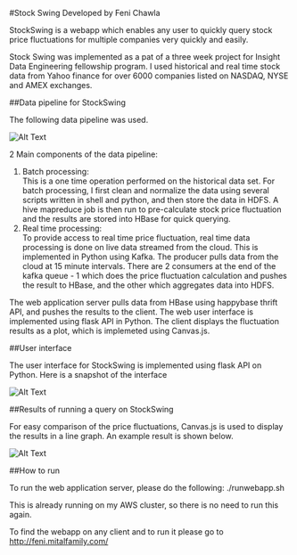 #Stock Swing
Developed by Feni Chawla

StockSwing is a webapp which enables any user to quickly query stock price fluctuations for multiple companies very quickly and easily. 

Stock Swing was implemented as a pat of a three week project for Insight Data Engineering fellowship program. I used historical and real time stock data from Yahoo finance for over 6000 companies listed on NASDAQ, NYSE and AMEX exchanges.  


##Data pipeline for StockSwing

The following data pipeline was used.



![Alt Text](https://github.com/fenichawla/InsightDataProject_StockSwing/blob/master/images/datapipeline.png "Data Pipeline for StockSwing")



  
  2 Main components of the data pipeline:
  1. Batch processing: <br>
  This is a one time operation performed on the historical data set. For batch processing, I first clean and normalize the data using several scripts written in shell and python, and then store the data in HDFS. A hive mapreduce job is then run to pre-calculate stock price fluctuation and the results are stored into HBase for quick querying.<br>
  2. Real time processing:<br>
  To provide access to real time price fluctuation, real time data processing is done on live data streamed from the cloud. This is implemented in Python using Kafka. The producer pulls data from the cloud at 15 minute intervals. There are 2 consumers at the end of the kafka queue - 1 which does the price fluctuation calculation and pushes the result to HBase, and the other which aggregates data into HDFS. 


The web application server pulls data from HBase using happybase thrift API, and pushes the results to the client. The web user interface is implemented using flask API in Python. The client displays the fluctuation results as a plot, which is implemeted using Canvas.js.


##User interface

The user interface for StockSwing is implemented using flask API on Python. Here is a snapshot of the interface


![Alt Text](https://github.com/fenichawla/InsightDataProject_StockSwing/blob/master/images/WebUI.png)



##Results of running a query on StockSwing

For easy comparison of the price fluctuations, Canvas.js is used to display the results in a line graph. An example result is shown below.


![Alt Text](https://github.com/fenichawla/InsightDataProject_StockSwing/blob/master/images/QueryResult.png)


##How to run

To run the web application server, please do the following:
./runwebapp.sh

This is already running on my AWS cluster, so there is no need to run this again.

To find the webapp on any client and to run it please go to http://feni.mitalfamily.com/
